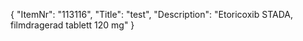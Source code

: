 {
  "ItemNr": "113116",
  "Title": "test",
  "Description": "Etoricoxib STADA, filmdragerad tablett 120 mg"
}